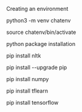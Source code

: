 Creating an environment

python3 -m venv chatenv

source chatenv/bin/activate


python package installation

pip install nltk

pip install --upgrade pip

pip install numpy

pip install tflearn

pip install tensorflow